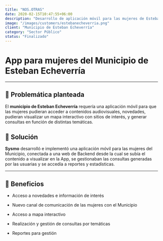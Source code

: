```yaml
---
title: "NOS.OTRAS"
date: 2020-02-15T10:47:55+06:00
description: "Desarrollo de aplicación móvil para las mujeres de Esteban Echeverría"
image: "/images/customers/estebanecheverria.png"
client: "Municipio de Esteban Echeverría"
category: "Sector Público"
status: "Finalizado"
---
```

# App para mujeres del Municipio de Esteban Echeverría

---

## 🎯 Problemática planteada

El **municipio de Esteban Echeverría** requería una aplicación móvil para que las mujeres pudieran acceder a contenidos audiovisuales, novedades, pudieran visualizar un mapa interactivo con sitios de interés, y generar consultas en función de distintas temáticas.

## 🎯 Solución

**Sysmo** desarrolló e implementó una aplicación móvil para las mujeres del Municipio, conectada a una web de Backend desde la cual se subía el contenido a visualizar en la App, se gestionaban las consultas generadas por las usuarias y se accedía a reportes y estadísticas.

---

## 🧩 Beneficios

- Acceso a novedades e información de interés

- Nuevo canal de comunicación de las mujeres con el Municipio

- Acceso a mapa interactivo

- Realización y gestión de consultas por temáticas

- Reportes para gestión
